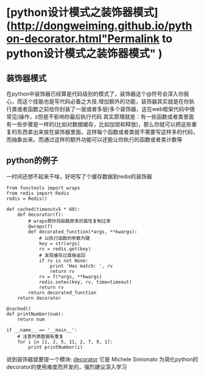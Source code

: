 #  [python设计模式之装饰器模式](http://dongweiming.github.io/python-decorator.html"Permalink to python设计模式之装饰器模式" )

## 装饰器模式

在python中装饰器已经算是代码级别的模式了，装饰器这个@符号会深入你我心，而这个技能也是写代码必备之大技.增加额外的功能，装饰器其实就是在你执行类或者函数之前给你封装了一层或者多层(多个装饰器，这在web框架代码中很常见)操作，z但是不影响你最后执行代码
其实原理就是：有一些函数或者类里面有一些步骤是一样的(比如对数据缓存，比如加锁和释放)，那么你就可以把这些重复的东西拿出来放在装饰器里面，这样每个函数或者类就不需要写这样多的代码，而抽象出来。而通过这样的额外功能可以还能让你执行的函数或者类计数等

## python的例子

一时间还想不起来干啥，好吧写了个缓存数据到redis的装饰器

    
    
    from functools import wraps
    from redis import Redis
    redis = Redis()
    
    def cached(timeout=5 * 60):
        def decorator(f):
            # wraps帮你将函数原来的属性复制过来
            @wraps(f)
            def decorated_function(*args, **kwargs):
                # 以执行函数的参数为键
                key = str(args)
                rv = redis.get(key)
                # 发现缓存过直接返回
                if rv is not None:
                    print 'Has match: ', rv
                    return rv
                rv = f(*args, **kwargs)
                redis.setex(key, rv, time=timeout)
                return rv
            return decorated_function
        return decorator
    
    @cached()
    def printNumber(num):
        return num
    
    if __name__ == '__main__':
        # 注意列表数据有重复
        for i in [1, 2, 5, 11, 2, 7, 9, 1]:
            print printNumber(i)
    

说到装饰器就要提一个模块:
[decorator](http://micheles.googlecode.com/hg/decorator/documentation.html) 它是
Michele Simionato 为简化python的decorator的使用难度而开发的，强烈建议深入学习


